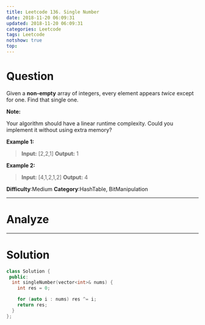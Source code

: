 ```yaml
---
title: Leetcode 136. Single Number
date: 2018-11-20 06:09:31
updated: 2018-11-20 06:09:31
categories: Leetcode
tags: Leetcode
notshow: true
top:
---
```


# Question

Given a  **non-empty** array of integers, every element appears  _twice_  except for one. Find that single one.

**Note:**

Your algorithm should have a linear runtime complexity. Could you implement it without using extra memory?

**Example 1:**

>**Input:** [2,2,1]
**Output:** 1

**Example 2:**

>**Input:** [4,1,2,1,2]
**Output:** 4

**Difficulty**:Medium
**Category**:HashTable, BitManipulation

<!-- more -->

------------

# Analyze

------------

# Solution

```cpp
class Solution {
 public:
  int singleNumber(vector<int>& nums) {
    int res = 0;

    for (auto i : nums) res ^= i;
    return res;
  }
};
```